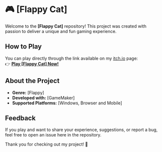 # 🎮 [Flappy Cat]  

Welcome to the **[Flappy Cat]** repository! This project was created with passion to deliver a unique and fun gaming experience.  

## How to Play  
You can play directly through the link available on my [itch.io](https://limaadev.itch.io/) page:  
👉 [**Play [Flappy Cat] Now!**](https://limaadev.itch.io/flappy-cat)  

## About the Project  
- **Genre:** [Flappy]  
- **Developed with:** [GameMaker]  
- **Supported Platforms:** [Windows, Browser and Mobile]  

## Feedback  
If you play and want to share your experience, suggestions, or report a bug, feel free to open an issue here in the repository.  

Thank you for checking out my project! 🚀  
